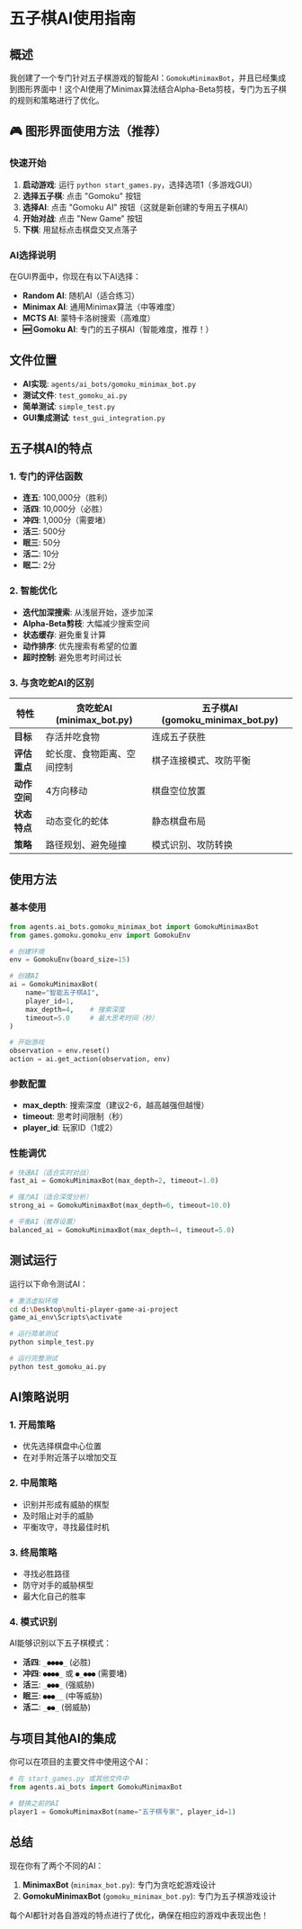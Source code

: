 # 五子棋AI使用指南

## 概述

我创建了一个专门针对五子棋游戏的智能AI：`GomokuMinimaxBot`，并且已经集成到图形界面中！这个AI使用了Minimax算法结合Alpha-Beta剪枝，专门为五子棋的规则和策略进行了优化。

## 🎮 图形界面使用方法（推荐）

### 快速开始
1. **启动游戏**: 运行 `python start_games.py`，选择选项1（多游戏GUI）
2. **选择五子棋**: 点击 "Gomoku" 按钮
3. **选择AI**: 点击 "Gomoku AI" 按钮（这就是新创建的专用五子棋AI）
4. **开始对战**: 点击 "New Game" 按钮
5. **下棋**: 用鼠标点击棋盘交叉点落子

### AI选择说明
在GUI界面中，你现在有以下AI选择：
- **Random AI**: 随机AI（适合练习）
- **Minimax AI**: 通用Minimax算法（中等难度）
- **MCTS AI**: 蒙特卡洛树搜索（高难度）
- **🆕 Gomoku AI**: 专门的五子棋AI（智能难度，推荐！）

## 文件位置

- **AI实现**: `agents/ai_bots/gomoku_minimax_bot.py`
- **测试文件**: `test_gomoku_ai.py`
- **简单测试**: `simple_test.py`
- **GUI集成测试**: `test_gui_integration.py`

## 五子棋AI的特点

### 1. 专门的评估函数
- **连五**: 100,000分（胜利）
- **活四**: 10,000分（必胜）
- **冲四**: 1,000分（需要堵）
- **活三**: 500分
- **眠三**: 50分
- **活二**: 10分
- **眠二**: 2分

### 2. 智能优化
- **迭代加深搜索**: 从浅层开始，逐步加深
- **Alpha-Beta剪枝**: 大幅减少搜索空间
- **状态缓存**: 避免重复计算
- **动作排序**: 优先搜索有希望的位置
- **超时控制**: 避免思考时间过长

### 3. 与贪吃蛇AI的区别

| 特性 | 贪吃蛇AI (minimax_bot.py) | 五子棋AI (gomoku_minimax_bot.py) |
|------|---------------------------|----------------------------------|
| **目标** | 存活并吃食物 | 连成五子获胜 |
| **评估重点** | 蛇长度、食物距离、空间控制 | 棋子连接模式、攻防平衡 |
| **动作空间** | 4方向移动 | 棋盘空位放置 |
| **状态特点** | 动态变化的蛇体 | 静态棋盘布局 |
| **策略** | 路径规划、避免碰撞 | 模式识别、攻防转换 |

## 使用方法

### 基本使用

```python
from agents.ai_bots.gomoku_minimax_bot import GomokuMinimaxBot
from games.gomoku.gomoku_env import GomokuEnv

# 创建环境
env = GomokuEnv(board_size=15)

# 创建AI
ai = GomokuMinimaxBot(
    name="智能五子棋AI", 
    player_id=1, 
    max_depth=4,    # 搜索深度
    timeout=5.0     # 最大思考时间（秒）
)

# 开始游戏
observation = env.reset()
action = ai.get_action(observation, env)
```

### 参数配置

- **max_depth**: 搜索深度（建议2-6，越高越强但越慢）
- **timeout**: 思考时间限制（秒）
- **player_id**: 玩家ID（1或2）

### 性能调优

```python
# 快速AI（适合实时对战）
fast_ai = GomokuMinimaxBot(max_depth=2, timeout=1.0)

# 强力AI（适合深度分析）
strong_ai = GomokuMinimaxBot(max_depth=6, timeout=10.0)

# 平衡AI（推荐设置）
balanced_ai = GomokuMinimaxBot(max_depth=4, timeout=5.0)
```

## 测试运行

运行以下命令测试AI：

```bash
# 激活虚拟环境
cd d:\Desktop\multi-player-game-ai-project
game_ai_env\Scripts\activate

# 运行简单测试
python simple_test.py

# 运行完整测试
python test_gomoku_ai.py
```

## AI策略说明

### 1. 开局策略
- 优先选择棋盘中心位置
- 在对手附近落子以增加交互

### 2. 中局策略
- 识别并形成有威胁的棋型
- 及时阻止对手的威胁
- 平衡攻守，寻找最佳时机

### 3. 终局策略
- 寻找必胜路径
- 防守对手的威胁棋型
- 最大化自己的胜率

### 4. 模式识别
AI能够识别以下五子棋模式：
- **活四**: `_●●●●_` (必胜)
- **冲四**: `●●●●_` 或 `●_●●●` (需要堵)
- **活三**: `_●●●_` (强威胁)
- **眠三**: `●●●__` (中等威胁)
- **活二**: `_●●_` (弱威胁)

## 与项目其他AI的集成

你可以在项目的主要文件中使用这个AI：

```python
# 在 start_games.py 或其他文件中
from agents.ai_bots import GomokuMinimaxBot

# 替换之前的AI
player1 = GomokuMinimaxBot(name="五子棋专家", player_id=1)
```

## 总结

现在你有了两个不同的AI：

1. **MinimaxBot** (`minimax_bot.py`): 专门为贪吃蛇游戏设计
2. **GomokuMinimaxBot** (`gomoku_minimax_bot.py`): 专门为五子棋游戏设计

每个AI都针对各自游戏的特点进行了优化，确保在相应的游戏中表现出色！
